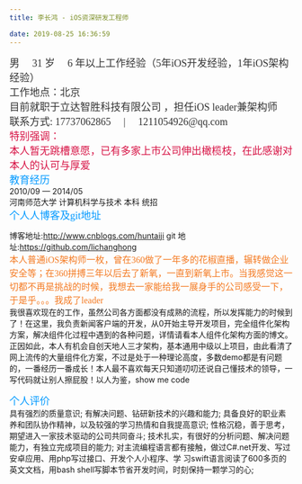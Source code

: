 ```yaml
---
title: 李长鸿 - iOS资深研发工程师

date: 2019-08-25 16:36:59
---
```


<font color=#333333 size=4 face="黑体">
男 &emsp;31 岁 &emsp;6 年以上工作经验（5年iOS开发经验，1年iOS架构经验） 
 <br>  
工作地点：北京<br>
目前就职于立达智胜科技有限公司 ，担任iOS leader兼架构师 <br>
联系方式: 17737062865 &emsp;|&emsp; 1211054926@qq.com <br> 
</font>
<font color=#d71345 size=4 face="黑体">
特别强调：<br>
本人暂无跳槽意愿，已有多家上市公司伸出橄榄枝，在此感谢对本人的认可与厚爱
</font><br> 
<font color=#0099ff size=4 face="黑体">
教育经历<br> 
</font>
2010/09 — 2014/05<br> 
河南师范大学 计算机科学与技术 本科 统招<br> 
<font color=#0099ff size=4 face="黑体">
个⼈人博客及git地址<br> 
</font>

博客地址:http://www.cnblogs.com/huntaiji 
git 地址:https://github.com/lichanghong  
<font color=#f47920 size=3 face="黑体">
本人普通iOS架构师一枚，曾在360做了一年多的花椒直播，辗转做企业安全等；在360拼搏三年以后去了新氧，一直到新氧上市。当我感觉这一切都不再是挑战的时候，我想去一家能给我一展身手的公司感受一下，于是乎。。。我成了leader</font><br> 
我很喜欢现在的工作，虽然公司各方面都没有成熟的流程，所以发挥能力的时候到了！在这里，我负责新闻客户端的开发，从0开始主导开发项目，完全组件化架构方案，解决组件化过程中遇到的各种问题，详情请看本人组件化架构方面的博文。正因如此，本人有机会自创天地人三才架构，基本通用中级以上项目，由此看清了网上流传的大量组件化方案，不过是处于一种理论高度，多数demo都是有问题的，一番经历一番成长！本人最不喜欢每天只知道叨叨还说自己懂技术的领导，一写代码就让别人擦屁股！以人为鉴，show me code
<!-- <font color=#0099ff size=4 face="黑体">
专业技能
<br></font>
1、对项目架构有自我见解，能有效解决项目代码耦合、代码难复用等问题<br>
2、熟练使用多线程编程，掌握 NSThread、NSOperation、GCD ,熟悉线程的生命周期，线程同步等<br>
3、对 Runtime 有着深入的理解，熟练掌握动态关联、消息转发、Method/isa Swizzling 等<br>
4、熟练掌握 Runloop ，了解基本工作原理及实际应用<br>
5、熟练掌握内存管理机制，知其然知其所以然<br>
6、熟练掌握网络编程。熟练使⽤用 NSURLSession、AFNetWorking 等<br>
7、能够封装优良可复用的控件，优秀的代码阅读能力。对编程规范有较高的要求，有一定的架构能力<br>
8、熟练使用 UIKit，能够搭建复杂的的界面及适配。熟练使用 xib、storyboard 搭建 UI和纯代码搭建UI<br>
9、熟练掌握数据本地化技术(归档、sqlite、CoreData、FMDB等)<br>
10、熟练使用多种设计模式，如观察者、单例、代理、MVC、MVP、VIPER、状态机、路由等<br>
11、熟练使用多种辅助开发工具，如:CocoaPods制作私有库、Charles、Jenkins、命令行工具实现自动化 等<br>
12、熟练掌握大量第三方库的使用，按照功能分为:布局、网络、数据、工具、功能等 13、具备良好的学习能力、沟通能力、分析及解决问题的能力，以及优秀的团队协作精神。具备分享精神<br>
14、除iOS之外的扩展领域:安卓个人app上线各大市场、小程序开发并发布、后台api开发等，对前端后台客 户端等都有一定的经验<br> -->
 <!--  <font color=#0099ff size=4 face="黑体">
 项目经验
 <br></font>
 <font color=#f47920 size=3 face="黑体">
立达智胜科技有限公司 ，职位—IOS Leader兼架构师， 2019年6月 —— 目前 
<br></font> -->
<!-- 1、负责新闻客户端的开发，从0开始主导开发项目，完全组件化架构方案，解决组件化过程中遇到的各种问题，详情请看本人组件化架构方面的博文<br>
2、自创天地人三才架构，基本通用大中型项目<font color=#f47920 size=3 face="黑体"> --><!-- <br>新氧北京科技有限公司 ，职位—IOS架构师， 2018年1月——2019年5月31 
<br></font> --><!-- 架构优化与开发、路由封装及私有化、技术分享、架构设计等
1、负责新氧SoYoung客户端架构的优化及功能开发
2、负责协调组内任务开发及把控版本发布
3、封装第三方调试库并在原有基础上扩展更多有用的调试功能
4、重构封装路由功能，增加block回调处理路由结果等功能
5、封装私有pod库，并写shell脚本自动生成pod二进制化
6、面诊师直播功能开发，基于七牛的直播库
7、负责业务模块的日常开发与维护、技术分享、架构设计等 <br><font color=#f47920 size=3 face="黑体">北京奇虎360(360企业安全) ，职位：IOS研发工程师， 2015年01月——2018年1月</font><br>
1、天机是基于MDM的安全管理系统，先后定制为(沃卫士、安徽移动，福田汽车，广西高法，建设银行等)，参与开发<font color=#ed1941 size=3 face="黑体">花椒直播</font>、<font color=#ed1941 size=3 face="黑体">360安全邮件</font>、<font color=#ed1941 size=3 face="黑体">蓝信</font>等<br>
2、国内最早做程序保活功能，利用手机越狱通过ssl安全登录到手机进行日志查看，根据日志确认是否真正保活以及查看耗电量来设计优化耗电策略。通过后门查看手机日志来定位天机异常原因，苹果私有api实现特定功能，熟练使用谷歌的PB，MQTT协议等<br>
 3、使用私有api来实现特定功能(APP安装、系统弹窗等) 4、MQTT实现数据传递，数据形式使用了比Json、XML结构更小更快更优越的PB 
5、参与开发<font color=#ed1941 size=3 face="黑体">花椒直播</font>(北京密境和风科技有限公司名下产品)，3人合作开发，本人负责开发看播、录播、 回放等界面，快速迭代及优化，使用Frame与AutoLayout相结合的方式开发复杂的自适应界面，使用 SDWe- bImage 进行网络图片的加载
11、参与开发<font color=#ed1941 size=3 face="黑体">360安全邮件</font>时负责项目一些模块的UI实现和修复BUG，封装一些自定义控件、邮件详情页的操 作实现、内存优化等
12、参与开发<font color=#ed1941 size=3 face="黑体">蓝信</font>时主要负责项目的视频会议模块的实现、封装一些自定义控件和对数据进行解析，做一些UI 特效等 <font color=#f47920 size=3 face="黑体">
北京道同道科技有限公司，职位—IOS工程师， 2014年1月——2014年5月<br></font>这个是大学毕业之前进入的一个初创公司、主要产品是约饭，独自开发上线第一版和第二版
 2、集成百度地图、高德地图，封装ASI进行网络请求、封装ShareSDK进行分享，使用多线程编程提高项目性能 <br><font color=#f47920 size=3 face="黑体">
中国农科院农村灌溉研究所，职位—.NET系统开发工程师， 2012年6月——2012年12月<br></font>1、大学期间首次进入编程行业开发的一款农田灌溉系统
2、使用 ArcGIS将全国的相关信息展现在地图上 3、批量信息上传功能解析了Sheet表批量传入SqlServer数据库(百万级数据库) 4、优化数据库的数据处理，使数据库批量上传速度提高了将近50倍-->
<font color=#0099ff size=4 face="黑体">个人评价<br></font>具有强烈的质量意识;
有解决问题、钻研新技术的兴趣和能力;
具备良好的职业素养和团队协作精神，以及较强的学习热情和自我提高意识; 性格沉稳，善于思考，期望进入一家技术驱动的公司共同奋斗; 技术扎实，有很好的分析问题、解决问题能力，有独立完成项目的能力;
对主流编程语言都有接触，做过C#.net开发、写过安卓应用、用php写过接口、开发个人小程序、学 习swift语言阅读了600多页的英文文档，用bash shell写脚本节省开发时间，时刻保持一颗学习的心;